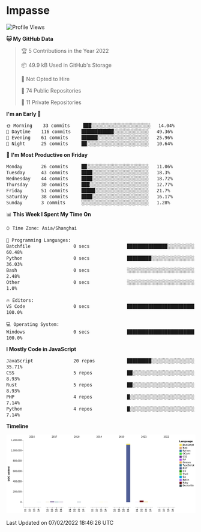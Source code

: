 # Impasse

<!--START_SECTION:waka-->
![Profile Views](http://img.shields.io/badge/Profile%20Views-14-blue)

**🐱 My GitHub Data** 

> 🏆 5 Contributions in the Year 2022
 > 
> 📦 49.9 kB Used in GitHub's Storage 
 > 
> 🚫 Not Opted to Hire
 > 
> 📜 74 Public Repositories 
 > 
> 🔑 11 Private Repositories  
 > 
**I'm an Early 🐤** 

```text
🌞 Morning    33 commits     ███░░░░░░░░░░░░░░░░░░░░░░   14.04% 
🌆 Daytime    116 commits    ████████████░░░░░░░░░░░░░   49.36% 
🌃 Evening    61 commits     ██████░░░░░░░░░░░░░░░░░░░   25.96% 
🌙 Night      25 commits     ██░░░░░░░░░░░░░░░░░░░░░░░   10.64%

```
📅 **I'm Most Productive on Friday** 

```text
Monday       26 commits     ██░░░░░░░░░░░░░░░░░░░░░░░   11.06% 
Tuesday      43 commits     ████░░░░░░░░░░░░░░░░░░░░░   18.3% 
Wednesday    44 commits     ████░░░░░░░░░░░░░░░░░░░░░   18.72% 
Thursday     30 commits     ███░░░░░░░░░░░░░░░░░░░░░░   12.77% 
Friday       51 commits     █████░░░░░░░░░░░░░░░░░░░░   21.7% 
Saturday     38 commits     ████░░░░░░░░░░░░░░░░░░░░░   16.17% 
Sunday       3 commits      ░░░░░░░░░░░░░░░░░░░░░░░░░   1.28%

```


📊 **This Week I Spent My Time On** 

```text
⌚︎ Time Zone: Asia/Shanghai

💬 Programming Languages: 
Batchfile                0 secs              ███████████████░░░░░░░░░░   60.48% 
Python                   0 secs              █████████░░░░░░░░░░░░░░░░   36.03% 
Bash                     0 secs              ░░░░░░░░░░░░░░░░░░░░░░░░░   2.48% 
Other                    0 secs              ░░░░░░░░░░░░░░░░░░░░░░░░░   1.0%

🔥 Editors: 
VS Code                  0 secs              █████████████████████████   100.0%

💻 Operating System: 
Windows                  0 secs              █████████████████████████   100.0%

```

**I Mostly Code in JavaScript** 

```text
JavaScript               20 repos            █████████░░░░░░░░░░░░░░░░   35.71% 
CSS                      5 repos             ██░░░░░░░░░░░░░░░░░░░░░░░   8.93% 
Rust                     5 repos             ██░░░░░░░░░░░░░░░░░░░░░░░   8.93% 
PHP                      4 repos             █░░░░░░░░░░░░░░░░░░░░░░░░   7.14% 
Python                   4 repos             █░░░░░░░░░░░░░░░░░░░░░░░░   7.14%

```


**Timeline**

![Chart not found](https://raw.githubusercontent.com/impasse/impasse/master/charts/bar_graph.png) 


 Last Updated on 07/02/2022 18:46:26 UTC
<!--END_SECTION:waka-->
